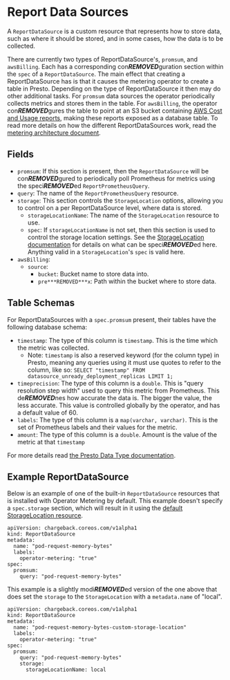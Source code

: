 # Report Data Sources

A `ReportDataSource` is a custom resource that represents how to store data, such as where it should be stored, and in some cases, how the data is to be collected.

There are currently two types of ReportDataSource's, `promsum`, and `awsBilling`.
Each has a corresponding con***REMOVED***guration section within the `spec` of a `ReportDataSource`.
The main effect that creating a ReportDataSource has is that it causes the metering operator to create a table in Presto. Depending on the type of ReportDataSource it then may do other additional tasks. For `promsum` data sources the operator periodically collects metrics and stores them in the table.
For `awsBilling`, the operator con***REMOVED***gures the table to point at an S3 bucket containing [AWS Cost and Usage reports][AWS-billing], making these reports exposed as a database table.
To read more details on how the different ReportDataSources work, read the [metering architecture document][architecture].

## Fields

- `promsum`: If this section is present, then the `ReportDataSource` will be con***REMOVED***gured to periodically poll Prometheus for metrics using the speci***REMOVED***ed `ReportPrometheusQuery`.
 - `query`: The name of the `ReportPrometheusQuery` resource.
 - `storage`: This section controls the `StorageLocation` options, allowing you to control on a per ReportDataSource level, where data is stored.
   - `storageLocationName`: The name of the `StorageLocation` resource to use.
   - `spec`: If `storageLocationName` is not set, then this section is used to control the storage location settings. See the [StorageLocation documentation][storage-locations] for details on what can be speci***REMOVED***ed here. Anything valid in a `StorageLocation`'s `spec` is valid here.
- `awsBilling`:
  - `source`:
    - `bucket`: Bucket name to store data into.
    - `pre***REMOVED***x`: Path within the bucket where to store data.

## Table Schemas

For ReportDataSources with a `spec.promsum` present, their tables have the following database schema:

- `timestamp`: The type of this column is `timestamp`. This is the time which the metric was collected.
   - Note: `timestamp` is also a reserved keyword (for the column type) in Presto, meaning any queries using it must use quotes to refer to the column, like so: `SELECT "timestamp" FROM datasource_unready_deployment_replicas LIMIT 1;`
- `timeprecision`: The type of this column is a `double`. This is "query resolution step width" used to query this metric from Prometheus. This de***REMOVED***nes how accurate the data is. The bigger the value, the less accurate. This value is controlled globally by the operator, and has a default value of 60.
- `labels`: The type of this column is a `map(varchar, varchar)`. This is the set of Prometheus labels and their values for the metric.
- `amount`: The type of this column is a `double`. Amount is the value of the metric at that `timestamp`

For more details read [the Presto Data Type documentation][presto-types].

## Example ReportDataSource

Below is an example of one of the built-in `ReportDataSource` resources that is installed with Operator Metering by default.
This example doesn't specify a `spec.storage` section, which will result in it using the [default StorageLocation resource][default-storage-location].

```
apiVersion: chargeback.coreos.com/v1alpha1
kind: ReportDataSource
metadata:
  name: "pod-request-memory-bytes"
  labels:
    operator-metering: "true"
spec:
  promsum:
    query: "pod-request-memory-bytes"
```

This example is a slightly modi***REMOVED***ed version of the one above that does set the `storage` to the `StorageLocation` with a `metadata.name` of "local".

```
apiVersion: chargeback.coreos.com/v1alpha1
kind: ReportDataSource
metadata:
  name: "pod-request-memory-bytes-custom-storage-location"
  labels:
    operator-metering: "true"
spec:
  promsum:
    query: "pod-request-memory-bytes"
    storage:
      storageLocationName: local
```

[storage-locations]: storagelocations.md
[AWS-billing]: https://docs.aws.amazon.com/awsaccountbilling/latest/aboutv2/billing-reports-costusage.html
[metering-aws-billing-conf]: metering-con***REMOVED***g.md#aws-billing-correlation
[default-storage-location]: storagelocations.md#default-storagelocation
[architecture]: metering-architecture.md
[presto-types]: https://prestodb.io/docs/current/language/types.html
